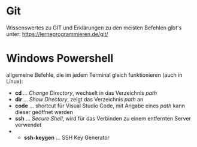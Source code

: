# Git
Wissenswertes zu GIT und Erklärungen zu den meisten Befehlen gibt's unter: https://lerneprogrammieren.de/git/

# Windows Powershell
allgemeine Befehle, die im jedem Terminal gleich funktionieren (auch in Linux):

* **cd <path>** ... _Change Directory_, wechselt in das Verzeichnis _path_
* **dir <path>** ... _Show Directory_, zeigt das Verzeichnis _path_ an
* **code** ... shortcut für Visual Studio Code, mit Angabe eines _path_ kann dieser geöffnet werden
* **ssh** ... _Secure Shell_, wird für das Verbinden zu einem entfernten Server verwendet
* * **ssh-keygen** ... SSH Key Generator
